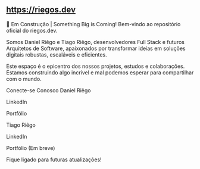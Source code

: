 ## https://riegos.dev
🚀 Em Construção | Something Big is Coming!
Bem-vindo ao repositório oficial do riegos.dev.

Somos Daniel Riêgo e Tiago Riêgo, desenvolvedores Full Stack e futuros Arquitetos de Software, apaixonados por transformar ideias em soluções digitais robustas, escaláveis e eficientes.

Este espaço é o epicentro dos nossos projetos, estudos e colaborações. Estamos construindo algo incrível e mal podemos esperar para compartilhar com o mundo.

Conecte-se Conosco
Daniel Riêgo

LinkedIn

Portfólio

Tiago Riêgo

LinkedIn

Portfólio (Em breve)

Fique ligado para futuras atualizações!
